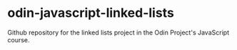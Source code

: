 # odin-javascript-linked-lists
Github repository for the linked lists project in the Odin Project's JavaScript course.
